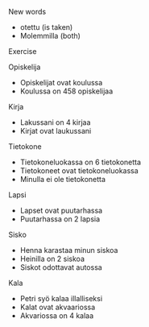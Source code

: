 New words
- otettu (is taken)
- Molemmilla (both)

Exercise

Opiskelija
- Opiskelijat ovat koulussa
- Koulussa on 458 opiskelijaa

Kirja
- Lakussani on 4 kirjaa
- Kirjat ovat laukussani

Tietokone
- Tietokoneluokassa on 6 tietokonetta
- Tietokoneet ovat tietokoneluokassa
- Minulla ei ole tietokonetta

Lapsi
- Lapset ovat puutarhassa
- Puutarhassa on 2 lapsia

Sisko
- Henna karastaa minun siskoa
- Heinilla on 2 siskoa
- Siskot odottavat autossa

Kala
- Petri syö kalaa illalliseksi
- Kalat ovat akvaariossa
- Akvariossa on 4 kalaa


